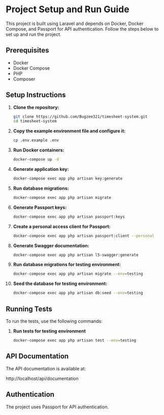 # Project Setup and Run Guide

This project is built using Laravel and depends on Docker, Docker Compose, and Passport for API authentication. Follow the steps below to set up and run the project.

## Prerequisites

- Docker
- Docker Compose
- PHP
- Composer

## Setup Instructions

1. **Clone the repository:**
   ```sh
   git clone https://github.com/Bugzee321/timesheet-system.git
   cd timesheet-system
   ```

2. **Copy the example environment file and configure it:**
   ```sh
   cp .env.example .env
   ```
5. **Run Docker containers:**
   ```sh
   docker-compose up -d
   ```

4. **Generate application key:**
   ```sh
   docker-compose exec app php artisan key:generate
   ```


6. **Run database migrations:**
   ```sh
   docker-compose exec app php artisan migrate
   ```

7. **Generate Passport keys:**
   ```sh
   docker-compose exec app php artisan passport:keys
   ```

8. **Create a personal access client for Passport:**
   ```sh
   docker-compose exec app php artisan passport:client --personal
   ```

9. **Generate Swagger documentation:**
   ```sh
   docker-compose exec app php artisan l5-swagger:generate
   ```

10. **Run database migrations for testing environment:**
    ```sh
    docker-compose exec app php artisan migrate --env=testing
    ```

11. **Seed the database for testing environment:**
    ```sh
    docker-compose exec app php artisan db:seed --env=testing
    ```

## Running Tests

To run the tests, use the following commands:

1. **Run tests for testing environment**
   ```sh
   docker-compose exec app php artisan test --env=testing
   ```

## API Documentation

The API documentation is available at:

http://localhost/api/documentation

## Authentication

The project uses Passport for API authentication.